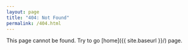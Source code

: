 ```yaml
---
layout: page
title: "404: Not Found"
permalink: /404.html
---
```


This page cannot be found. Try to go [home]({{ site.baseurl }}/) page. 
